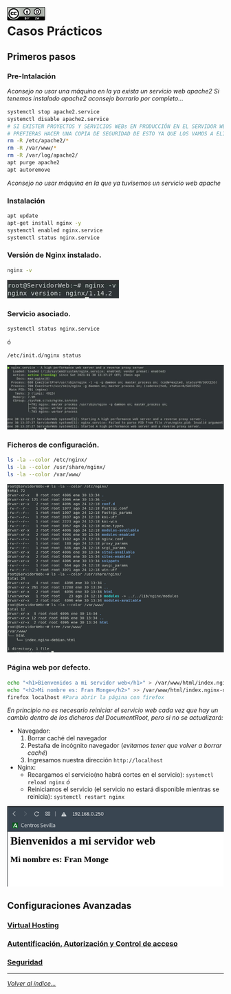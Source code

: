 <img src="../imagenes/MI-LICENCIA88x31.png" style="float: left; margin-right: 10px;" />

# Casos Prácticos
<!-- NGINX -T -->

## Primeros pasos

### Pre-Intalación

*Aconsejo no usar una máquina en la ya exista un servicio web apache2*
*Si tenemos instalado apache2 aconsejo borrarlo por completo...*

```bash
systemctl stop apache2.service 
systemctl disable apache2.service
# SI EXISTEN PROYECTOS Y SERVICIOS WEBs EN PRODUCCIÓN EN EL SERVIDOR WEB QUIZÁS
# PREFIERAS HACER UNA COPIA DE SEGURIDAD DE ESTO YA QUE LOS VAMOS A ELIMINAR
rm -R /etc/apache2/*
rm -R /var/www/*
rm -R /var/log/apache2/
apt purge apache2
apt autoremove
```
*Aconsejo no usar máquina en la que ya tuvisemos un servicio web apache*

### Instalación

```bash
apt update
apt-get install nginx -y
systemctl enabled nginx.service
systemctl status nginx.service
```

### Versión de Nginx instalado.

```bash
nginx -v
```

![version nginx](../imagenes/versionNginx.jpg)

### Servicio asociado.

```bash
systemctl status nginx.service
```
ó

```bash
/etc/init.d/nginx status
```
![servicio nginx](../imagenes/servicioNginx.jpg)

 ### Ficheros de configuración.

```bash
ls -la --color /etc/nginx/
ls -la --color /usr/share/nginx/
ls -la --color /var/www/
```

![ficheros nginx](../imagenes/ficherosConfNginx.png)

### Página web por defecto.

```bash
echo "<h1>Bienvenidos a mi servidor web</h1>" > /var/www/html/index.nginx-debian.html
echo "<h2>Mi nombre es: Fran Monge</h2>" >> /var/www/html/index.nginx-debian.html
firefox localhost #Para abrir la página con firefox
```
*En principio no es necesario reiniciar el servicio web cada vez que hay un cambio dentro de los dicheros del DocumentRoot, pero si no se actualizará:*

- Navegador:
    1. Borrar caché del navegador
    2. Pestaña de incógnito navegador (*evitamos tener que volver a borrar caché*)
    3. Ingresamos nuestra dirección ``http://localhost`` 
- Nginx:
    - Recargamos el servicio(no habrá cortes en el servicio): ``systemctl reload nginx``
*ó*
    - Reiniciamos el servicio (el servicio no estará disponible mientras se reinicia): ``systemctl restart nginx``

![Acceso nginx](../imagenes/accesoDefecto.png)

## Configuraciones Avanzadas

### [Virtual Hosting](CasosPracticosApartados/VirtualHosting.md)
### [Autentificación, Autorización y Control de acceso](CasosPracticosApartados/autenAutoContAcc.md)
### [Seguridad](CasosPracticosApartados/seguridad.md)
________________________________________
*[Volver al índice...](../README.md)*